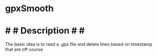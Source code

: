 # gpxSmooth #

# # # Description # # #

The basic idea is to read a .gpx file and delete lines based on timestamp that are off course
